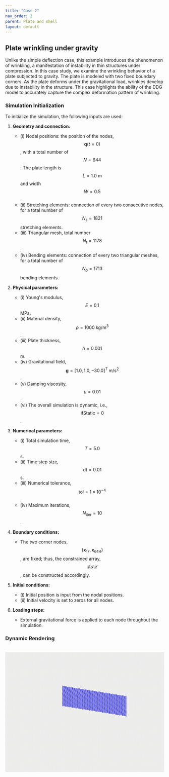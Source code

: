 ```yaml
---
title: "Case 2"
nav_order: 2
parent: Plate and shell
layout: default
---
```


## Plate wrinkling under gravity


Unlike the simple deflection case, this example introduces the phenomenon of wrinkling, a manifestation of instability in thin structures under compression. In this case study, we examine the wrinkling behavior of a plate subjected to gravity. The plate is modeled with two fixed boundary corners. As the plate deforms under the gravitational load, wrinkles develop due to instability in the structure. This case highlights the ability of the DDG model to accurately capture the complex deformation pattern of wrinkling.

### Simulation Initialization

To initialize the simulation, the following inputs are used:

1. **Geometry and connection:**
   - (i) Nodal positions: the position of the nodes, $$\mathbf{q}(t=0)$$, with a total number of $$N=644$$. The plate length is $$L=1.0\mathrm{~m}$$ and width $$W=0.5$$.
   - (ii) Stretching elements: connection of every two consecutive nodes, for a total number of $$N_{s}=1821$$ stretching elements.
   - (iii) Triangular mesh, total number $$N_{t}=1178$$.
   - (iv) Bending elements: connection of every two triangular meshes, for a total number of $$N_{b}=1713$$ bending elements.

2. **Physical parameters:**
   - (i) Young's modulus, $$E=0.1$$ MPa.
   - (ii) Material density, $$\rho=1000\mathrm{~kg/m^3}$$.
   - (iii) Plate thickness, $$h = 0.001$$ m.
   - (iv) Gravitational field, $$ \mathbf{g}=[1.0, 1.0, -30.0]^T \mathrm{~m/s^2}$$.
   - (v) Damping viscosity, $$\mu = 0.01$$.
   - (vi) The overall simulation is dynamic, i.e., $$ \mathrm{ifStatic} = 0$$.

3. **Numerical parameters:**
   - (i) Total simulation time, $$T=5.0$$ s.
   - (ii) Time step size, $$\mathrm{d}t=0.01$$ s.
   - (iii) Numerical tolerance, $$\mathrm{tol} = 1 \times 10^{-4}$$.
   - (iv) Maximum iterations, $$N_{\mathrm{iter}} = 10$$.

4. **Boundary conditions:**
   - The two corner nodes, $$\{\mathbf x_{17}, \mathbf x_{644}\}$$, are fixed; thus, the constrained array, $$\mathcal{FIX}$$, can be constructed accordingly.

5. **Initial conditions:**
   - (i) Initial position is input from the nodal positions.
   - (ii) Initial velocity is set to zeros for all nodes.

6. **Loading steps:**
   - External gravitational force is applied to each node throughout the simulation.


### Dynamic Rendering
<br/><img src='../assets/videos/plate_2.gif' width="600">